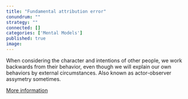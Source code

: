 ```yaml
---
title: "Fundamental attribution error"
conundrum: ""
strategy: ""
connected: []
categories: ['Mental Models']
published: true
image: 
---
```


When considering the character and intentions of other people, we work backwards from their behavior, even though we will explain our own behaviors by external circumstances. Also known as actor-observer assymetry sometimes.

[More information](https://en.wikipedia.org/wiki/Fundamental_attribution_error)


